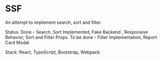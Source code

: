 # SSF

An attempt to implement search, sort and filter.

Status:
Done - Search, Sort Implemented, Fake Backend , Responsive Behavior, Sort and Filter Props.
To be done - Filter Implementation, Report Card Modal

Stack:
React, TypeScript, Bootstrap, Webpack
